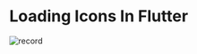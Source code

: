 # Loading Icons In Flutter

![record](https://user-images.githubusercontent.com/72864817/152679052-f411ec45-b6c5-4b19-bc80-9d7e21e3c1a0.gif)
